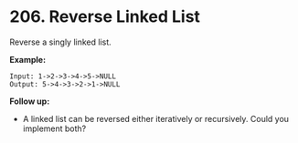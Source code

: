 # 206. Reverse Linked List

Reverse a singly linked list.

__Example:__

```
Input: 1->2->3->4->5->NULL
Output: 5->4->3->2->1->NULL
```

__Follow up:__

- A linked list can be reversed either iteratively or recursively. Could you
  implement both?


